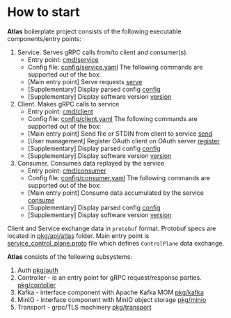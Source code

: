 # How to start

**Atlas** boilerplate project consists of the following executable components/entry points:

1. Service. Serves gRPC calls from/to client and consumer(s).
   - Entry point: [cmd/service](../cmd/service)
   - Config file: [config/service.yaml](../config/service.yaml)
   The following commands are supported out of the box:
   - [Main entry point] Serve requests [serve](../cmd/service/cmd/serve.go)
   - [Supplementary] Display parsed config [config](../cmd/service/cmd/config.go)
   - [Supplementary] Display software version [version](../cmd/service/cmd/version.go)
1. Client. Makes gRPC calls to service
   - Entry point: [cmd/client](../cmd/client)
   - Config file: [config/client.yaml](../config/client.yaml)
   The following commands are supported out of the box:
   - [Main entry point] Send file or STDIN from client to service [send](../cmd/client/cmd/send.go)
   - [User management] Register OAuth client on OAuth server [register](../cmd/client/cmd/register.go)
   - [Supplementary] Display parsed config [config](../cmd/client/cmd/config.go)
   - [Supplementary] Display software version [version](../cmd/client/cmd/version.go)
1. Consumer. Consumes data replayed by the service
   - Entry point: [cmd/consumer](../cmd/consumer)
   - Config file: [config/consumer.yaml](../config/consumer.yaml)
   The following commands are supported out of the box:
   - [Main entry point] Consume data accumulated by the service [consume](../cmd/consumer/cmd/consume.go)
   - [Supplementary] Display parsed config [config](../cmd/consumer/cmd/config.go)
   - [Supplementary] Display software version [version](../cmd/consumer/cmd/version.go)

Client and Service exchange data in `protobuf` format. Protobuf specs are located in [pkg/api/atlas](../pkg/api/atlas) folder.
Main entry point is [service_control_plane.proto](../pkg/api/atlas/service_control_plane.proto) file which defines `ControlPlane` data exchange.
 
**Atlas** consists of the following subsystems:
1. Auth  [pkg/auth](../pkg/auth)
1. Controller - is an entry point for gRPC request/response parties. [pkg/contoller](../pkg/controller)
1. Kafka - interface component with Apache Kafka MOM [pkg/kafka](../pkg/kafka)
1. MinIO - interface component with MinIO object storage [pkg/minio](../pkg/minio)
1. Transport - grpc/TLS machinery [pkg/transport](../pkg/transport)

